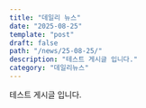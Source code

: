 ```yaml
---
title: "데일리 뉴스"
date: "2025-08-25"
template: "post"
draft: false
path: "/news/25-08-25/"
description: "테스트 게시글 입니다."
category: "데일리뉴스"
---
```


테스트 게시글 입니다.
